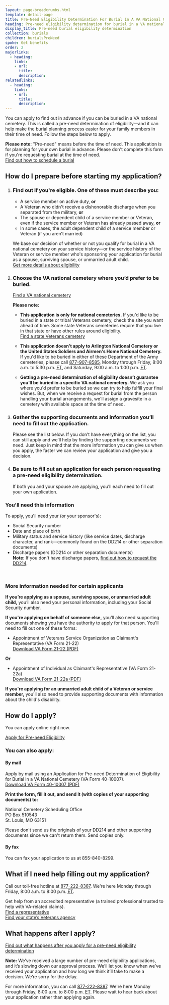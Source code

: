 ```yaml
---
layout: page-breadcrumbs.html
template: detail-page
title: Pre-Need Eligibility Determination For Burial In A VA National Cemetery
heading: Pre-need eligibility determination for burial in a VA national cemetery
display_title: Pre-need burial eligibility determination
collection: burials
children: burialsPreNeed
spoke: Get benefits
order: 2
majorlinks:
  - heading:
    links:
    - url:
      title:
      description:
relatedlinks:
  - heading:
    links:
    - url:
      title:
      description:
---
```


<div class="va-introtext">

You can apply to find out in advance if you can be buried in a VA national cemetery. This is called a pre-need determination of eligibility—and it can help make the burial planning process easier for your family members in their time of need. Follow the steps below to apply.

</div>

**Please note:** "Pre-need" means before the time of need. This application is for planning for your own burial in advance. Please don't complete this form if you're requesting burial at the time of need.<br/>
[Find out how to schedule a burial](/burials-memorials/plan-a-burial/)

## How do I prepare before starting my application?

<ol class="process">
<li class="process-step list-one">

### Find out if you're eligible. One of these must describe you:
- A service member on active duty, **or**
- A Veteran who didn't receive a dishonorable discharge when you separated from the military, **or**
- The spouse or dependent child of a service member or Veteran, even if the service member or Veteran has already passed away, **or**
- In some cases, the adult dependent child of a service member or Veteran (if you aren’t married)

We base our decision of whether or not you qualify for burial in a VA national cemetery on your service history—or the service history of the Veteran or service member who's sponsoring your application for burial as a spouse, surviving spouse, or unmarried adult child.<br>
[Get more details about eligibility](/burials-memorials/eligibility/)

</li>

<li class="process-step list-two">

### Choose the VA national cemetery where you’d prefer to be buried. <br>
[Find a VA national cemetery](/find-locations/)

**Please note:**

- **This application is only for national cemeteries.** If you'd like to be buried in a state or tribal Veterans cemetery, check the site you want ahead of time. Some state Veterans cemeteries require that you live in that state or have other rules around eligibility. <br>
[Find a state Veterans cemetery](https://www.cem.va.gov/cem/cems/listcem.asp)

- **This application doesn’t apply to Arlington National Cemetery or the United States Soldiers and Airmen's Home National Cemetery.** If you'd like to be buried in either of these Department of the Army cemeteries, please call <a href="tel:+18779078585">877-907-8585</a>, Monday through Friday, 8:00 a.m. to 5:30 p.m. <abbr title="eastern time">ET</abbr>, and Saturday, 9:00 a.m. to 1:00 p.m. <abbr title="eastern time">ET</abbr>.

- **Getting a pre-need determination of eligibility doesn’t guarantee you’ll be buried in a specific VA national cemetery.** We ask you where you'd prefer to be buried so we can try to help fulfill your final wishes. But, when we receive a request for burial from the person handling your burial arrangements, we'll assign a gravesite in a cemetery with available space at the time of need.

</li>

<li class="process-step list-three">

### Gather the supporting documents and information you’ll need to fill out the application.

Please see the list below. If you don’t have everything on the list, you can still apply and we'll help by finding the supporting documents we need. Just keep in mind that the more information you can give us when you apply, the faster we can review your application and give you a decision.

</li>

<li class="process-step list-four">

### Be sure to fill out an application for each person requesting a pre-need eligibility determination.

If both you and your spouse are applying, you’ll each need to fill out your own application.

</li>
</ol>

<div class="feature" markdown=“1”>

### You'll need this information

To apply, you'll need your (or your sponsor's):

- Social Security number
- Date and place of birth
- Military status and service history (like service dates, discharge character, and rank—commonly found on the DD214 or other separation documents)
- Discharge papers (DD214 or other separation documents)<br>
**Note:** If you don't have discharge papers, [find out how to request the DD214](/records/get-military-service-records/).

<br>

### More information needed for certain applicants

**If you’re applying as a spouse, surviving spouse, or unmarried adult child,** you’ll also need your personal information, including your Social Security number.

**If you're applying on behalf of someone else,** you’ll also need supporting documents showing you have the authority to apply for that person. You'll need to fill out one of these forms:
- Appointment of Veterans Service Organization as Claimant's Representative (VA Form 21-22)<br> 
[Download VA Form 21-22 (PDF)](https://www.vba.va.gov/pubs/forms/VBA-21-22-ARE.pdf)

**Or**

- Appointment of Individual as Claimant's Representative (VA Form 21-22a)<br>
[Download VA Form 21-22a (PDF)](https://www.vba.va.gov/pubs/forms/VBA-21-22A-ARE.pdf)

**If you're applying for an unmarried adult child of a Veteran or service member,** you'll also need to provide supporting documents with information about the child's disability.

</div>

<div markdown="0">

## How do I apply?
You can apply online right now.

<a class="usa-button-primary va-button-primary" href="/burials-and-memorials/pre-need/form-10007-apply-for-eligibility">Apply for Pre-need Eligibility</a>

<div itemprop="steps" itemscope itemtype ="http://schema.org/HowToSection">
<h3 itemprop="name">You can also apply:</h3>
<div itemprop="itemListElement">

#### By mail

Apply by mail using an Application for Pre-need Determination of Eligibility for Burial in a VA National Cemetery (VA Form 40-10007). <br> [Download VA Form 40-10007 (PDF)](https://www.va.gov/vaforms/va/pdf/VA40-10007.pdf)

**Print the form, fill it out, and send it (with copies of your supporting documents) to:**

<p class="va-address-block">
	    National Cemetery Scheduling Office<br>
	    PO Box 510543<br>
	    St. Louis, MO 63151<br>
</p>

Please don't send us the originals of your DD214 and other supporting documents since we can't return them. Send copies only.

#### By fax

You can fax your application to us at 855-840-8299.

## What if I need help filling out my application?

Call our toll-free hotline at <a href="tel:+18772228387">877-222-8387</a>. We're here Monday through Friday, 8:00 a.m. to 8:00 p.m. <abbr title="eastern time">ET</abbr>.

Get help from an accredited representative (a trained professional trusted to help with VA-related claims). <br>
[Find a representative](https://www.benefits.va.gov/vso/varo.asp)<br>
[Find your state’s Veterans agency](https://www.va.gov/statedva.htm)

## What happens after I apply?

[Find out what happens after you apply for a pre-need eligibility determination](/burials-memorials/pre-need-eligibility/after-you-apply/)

**Note:** We’ve received a large number of pre-need eligibility applications, and it’s slowing down our approval process. We’ll let you know when we’ve received your application and how long we think it’ll take to make a decision. We’re sorry for the delay.

For more information, you can call <a href="tel:+18772228387">877-222-8387</a>. We're here Monday through Friday, 8:00 a.m. to 8:00 p.m. <abbr title="eastern time">ET</abbr>. Please wait to hear back about your application rather than applying again.

</div>
<div markdown="0"><br></div>
